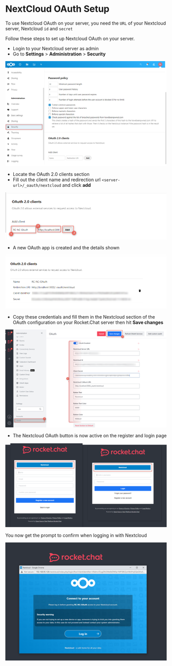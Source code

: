 # NextCloud OAuth Setup

To use Nextcloud OAuth on your server, you need the `URL` of your Nextcloud server, Nextcloud `id` and `secret`

Follow these steps to set up Nextcloud OAuth on your server.

* Login to your Nextcloud server as admin
* Go to **Settings** > **Administration** > **Security**

![](<../../../../../.gitbook/assets/image (643) (1) (1) (1).png>)

* Locate the OAuth 2.0 clients section
* Fill out the client name and redirection url `<server-url>/_oauth/nextcloud` and click **add**

![](<../../../../../.gitbook/assets/image (638) (1).png>)

* A new OAuth app is created and the details shown

![](<../../../../../.gitbook/assets/image (637) (1) (1).png>)

* Copy these credentials and fill them in the Nextcloud section of the OAuth configuration on your Rocket.Chat server then hit **Save changes**

![](<../../../../../.gitbook/assets/image (673) (1) (1) (1).png>)

* The Nextcloud OAuth button is now active on the register and login page

![](<../../../../../.gitbook/assets/image (657) (1) (1) (1).png>)

You now get the prompt to confirm when logging in with Nextcloud

![](<../../../../../.gitbook/assets/image (677) (1) (1) (1) (1) (1).png>)
